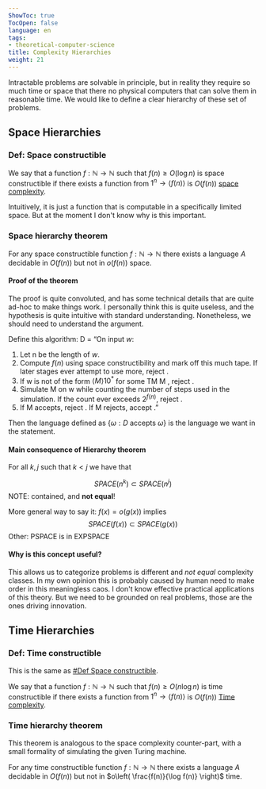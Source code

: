 ```yaml
---
ShowToc: true
TocOpen: false
language: en
tags:
- theoretical-computer-science
title: Complexity Hierarchies
weight: 21
---
```


Intractable problems are solvable in principle, but in reality they require so much time or space that there no physical computers that can solve them in reasonable time.
We would like to define a clear hierarchy of these set of problems.

## Space Hierarchies

### Def: Space constructible
We say that a function $f: \mathbb{N} \to \mathbb{N}$ such that $f(n) \geq O(\log n)$ is space constructible if there exists a function from $1^{n} \to \langle f(n) \rangle$ is $O(f(n))$ [space complexity](./time-and-space-complexity).

Intuitively, it is just a function that is computable in a specifically limited space. But at the moment I don't know why is this important.

### Space hierarchy theorem
For any space constructible function $f: \mathbb{N} \to \mathbb{N}$ there exists a language $A$ decidable in $O(f(n))$ but not in $o(f(n))$ space.

#### Proof of the theorem
The proof is quite convoluted, and has some technical details that are quite ad-hoc to make things work. I personally think this is quite useless, and the hypothesis is quite intuitive with standard understanding. Nonetheless, we should need to understand the argument.

Define this algorithm:
D = “On input $w$:
1. Let n be the length of $w$.
2. Compute $f(n)$ using space constructibility and mark off this much tape. If later stages ever attempt to use more, reject .
3. If w is not of the form $\langle M \rangle 10 ^{*}$ for some TM M , reject .
4. Simulate M on w while counting the number of steps used in the simulation. If the count ever exceeds $2^{f(n)}$, reject .
5. If M accepts, reject . If M rejects, accept .”

Then the language defined as $\left\{ \omega : D \text{ accepts } \omega \right\}$ is the language we want in the statement.


#### Main consequence of Hierarchy theorem

For all $k, j$ such that $k < j$ we have that

$$
SPACE(n^{k}) \subset SPACE(n^{j})
$$
NOTE: contained, and **not equal**!

More general way to say it: $f(x) = o(g(x))$ implies
$$
SPACE(f(x)) \subset SPACE(g(x))
$$
Other:
PSPACE is in EXPSPACE



#### Why is this concept useful?
This allows us to categorize problems is different and *not equal* complexity classes. In my own opinion this is probably caused by human need to make order in this meaningless caos. I don't know effective practical applications of this theory. But we need to be grounded on real problems, those are the ones driving innovation.


## Time Hierarchies

### Def: Time constructible

This is the same as [#Def Space constructible](#def-space-constructible).

We say that a function $f: \mathbb{N} \to \mathbb{N}$ such that $f(n) \geq O(n\log n)$ is time constructible if there exists a function from $1^{n} \to \langle f(n) \rangle$ is $O(f(n))$ [Time complexity](./time-and-space-complexity#the-time-complexity-class).

### Time hierarchy theorem
This theorem is analogous to the space complexity counter-part, with a small formality of simulating the given Turing machine.


For any time constructible function $f: \mathbb{N} \to \mathbb{N}$ there exists a language $A$ decidable in $O(f(n))$ but not in $o\left( \frac{f(n)}{\log f(n)} \right)$ time.